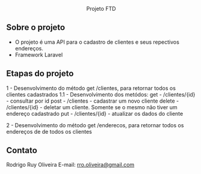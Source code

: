 <p align="center">Projeto FTD</p>

## Sobre o projeto

 - O projeto é uma API para o cadastro de clientes e seus repectivos endereços.
 - Framework Laravel

## Etapas do projeto

1 - Desenvolvimento do método get /clientes, para retornar todos os clientes cadastrados
1.1 - Desenvolvimento dos metódos:
			get - /clientes/{id} - consultar por id
			post - /clientes - cadastrar um novo cliente
			delete - /clientes/{id} - deletar um cliente. Somente se o mesmo não tiver um endereço cadastrado
			put - /clientes/{id} - atualizar os dados do cliente

2 - Desenvolvimento do método get /enderecos, para retornar todos os endereços de de todos os clientes


## Contato

Rodrigo Ruy Oliveira
E-mail: rro.oliveira@gmail.com

